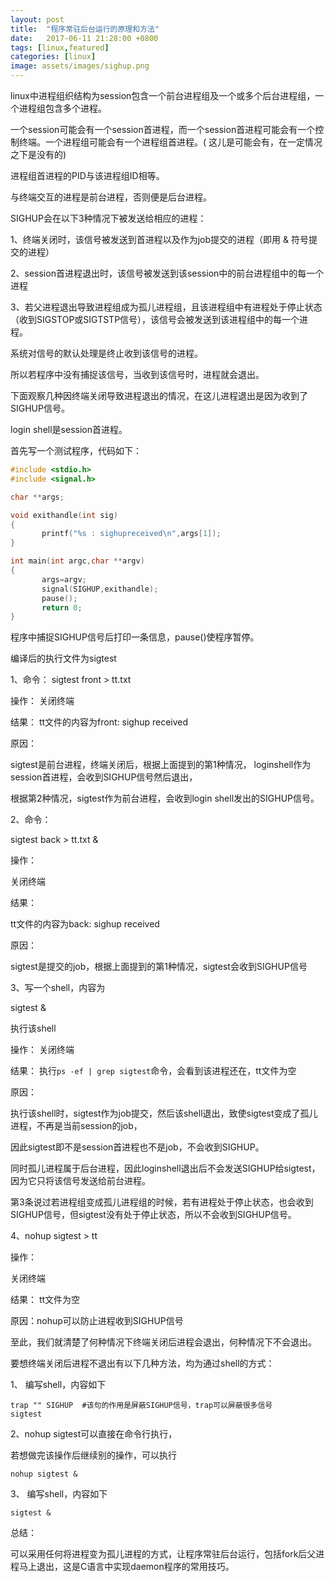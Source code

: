 ```yaml
---
layout: post
title:  "程序常驻后台运行的原理和方法"
date:   2017-06-11 21:28:00 +0800
tags: [linux,featured]
categories: [linux]
image: assets/images/sighup.png
---
```


linux中进程组织结构为session包含一个前台进程组及一个或多个后台进程组，一个进程组包含多个进程。

一个session可能会有一个session首进程，而一个session首进程可能会有一个控制终端。一个进程组可能会有一个进程组首进程。(
这儿是可能会有，在一定情况之下是没有的) 

进程组首进程的PID与该进程组ID相等。

与终端交互的进程是前台进程，否则便是后台进程。

SIGHUP会在以下3种情况下被发送给相应的进程：

1、终端关闭时，该信号被发送到首进程以及作为job提交的进程（即用 & 符号提交的进程）

2、session首进程退出时，该信号被发送到该session中的前台进程组中的每一个进程

3、若父进程退出导致进程组成为孤儿进程组，且该进程组中有进程处于停止状态（收到SIGSTOP或SIGTSTP信号），该信号会被发送到该进程组中的每一个进程。

<!-- more -->

系统对信号的默认处理是终止收到该信号的进程。

所以若程序中没有捕捉该信号，当收到该信号时，进程就会退出。

下面观察几种因终端关闭导致进程退出的情况，在这儿进程退出是因为收到了SIGHUP信号。

login shell是session首进程。

首先写一个测试程序，代码如下：

```c
#include <stdio.h>
#include <signal.h>

char **args;

void exithandle(int sig)
{
       printf("%s : sighupreceived\n",args[1]);
}

int main(int argc,char **argv)
{
       args=argv;
       signal(SIGHUP,exithandle);
       pause();
       return 0;
}
```

程序中捕捉SIGHUP信号后打印一条信息，pause()使程序暂停。

编译后的执行文件为sigtest

1、命令： sigtest front > tt.txt

操作： 关闭终端

结果： tt文件的内容为front: sighup received

原因：

sigtest是前台进程，终端关闭后，根据上面提到的第1种情况， loginshell作为session首进程，会收到SIGHUP信号然后退出，

根据第2种情况，sigtest作为前台进程，会收到login shell发出的SIGHUP信号。

2、命令：

sigtest back > tt.txt &

操作：

关闭终端

结果：

tt文件的内容为back: sighup received

原因：

sigtest是提交的job，根据上面提到的第1种情况，sigtest会收到SIGHUP信号

3、写一个shell，内容为

sigtest &

执行该shell

操作： 关闭终端

结果： 执行`ps -ef | grep sigtest`命令，会看到该进程还在，tt文件为空

原因：

执行该shell时，sigtest作为job提交，然后该shell退出，致使sigtest变成了孤儿进程，不再是当前session的job，

因此sigtest即不是session首进程也不是job，不会收到SIGHUP。

同时孤儿进程属于后台进程，因此loginshell退出后不会发送SIGHUP给sigtest，因为它只将该信号发送给前台进程。

第3条说过若进程组变成孤儿进程组的时候，若有进程处于停止状态，也会收到SIGHUP信号，但sigtest没有处于停止状态，所以不会收到SIGHUP信号。

4、nohup sigtest > tt

操作：

关闭终端

结果： tt文件为空

原因：nohup可以防止进程收到SIGHUP信号

至此，我们就清楚了何种情况下终端关闭后进程会退出，何种情况下不会退出。

要想终端关闭后进程不退出有以下几种方法，均为通过shell的方式：

1、 编写shell，内容如下

```shell
trap "" SIGHUP  #该句的作用是屏蔽SIGHUP信号，trap可以屏蔽很多信号
sigtest
```

2、nohup sigtest可以直接在命令行执行，

若想做完该操作后继续别的操作，可以执行

```shell
nohup sigtest &
```

3、 编写shell，内容如下

```shell
sigtest &
```

总结：

可以采用任何将进程变为孤儿进程的方式，让程序常驻后台运行，包括fork后父进程马上退出，这是C语言中实现daemon程序的常用技巧。
